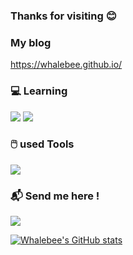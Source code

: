 ### Thanks for visiting 😊

### My blog
https://whalebee.github.io/

### 💻 Learning
<img src="https://img.shields.io/badge/-Python-3776AB?style=flat&logo=Python&logoColor=white"/>
<img src="https://img.shields.io/badge/-C-7952B3?style=flat&logo=c&logoColor=white"/>


### 🖱️ used Tools
<img src="https://img.shields.io/badge/github-181717?style=for-the-badge&logo=github&logoColor=white">

### 📬 Send me here !
<a href="mailto:islhoeve@gmail.com"><img src="https://img.shields.io/badge/Email-61DAFB?style=flat&logo=gmail&logoColor=white"/>

[![Whalebee's GitHub stats](https://github-readme-stats.vercel.app/api?username=Whalebee&hide=stars,prs,contribs&show_icons=true&theme=dark)](https://github.com/whalebee/github-readme-stats)


<!--
**Whalebee/Whalebee** is a ✨ _special_ ✨ repository because its `README.md` (this file) appears on your GitHub profile.

Here are some ideas to get you started:

- 🔭 I’m currently working on ...
- 🌱 I’m currently learning ...
- 👯 I’m looking to collaborate on ...
- 🤔 I’m looking for help with ...
- 💬 Ask me about ...
- 📫 How to reach me: ...
- 😄 Pronouns: ...
- ⚡ Fun fact: ...
-->
